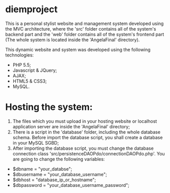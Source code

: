 # diemproject

This is a personal stylist website and management system developed using the MVC architecture, where the 'src' folder contains all of the system's backend part and the 'web' folder contains all of the system's frontend part (The whole system is located inside the 'AngelaFinal' directory).

This dynamic website and system was developed using the following technologies:
- PHP 5.5;
- Javascript & JQuery;
- AJAX;
- HTML5 & CSS3;
- MySQL.


# Hosting the system:

1. The files which you must upload in your hosting website or localhost application server are inside the 'AngelaFinal' directory;
2. There is a script in the 'database' folder, including the whole database schema. Before import the database script, you shall create a database in your MySQL SGBD;
3. After importing the database script, you must change the database connection class 'src/persistenceDAOPdo/connectionDAOPdo.php'. You are going to change the following variables:
- $dbname = "your_databse";
- $dbusername = "your_database_username";
- $dbhost = "database_ip_or_hostname";
- $dbpassword = "your_database_username_password";
